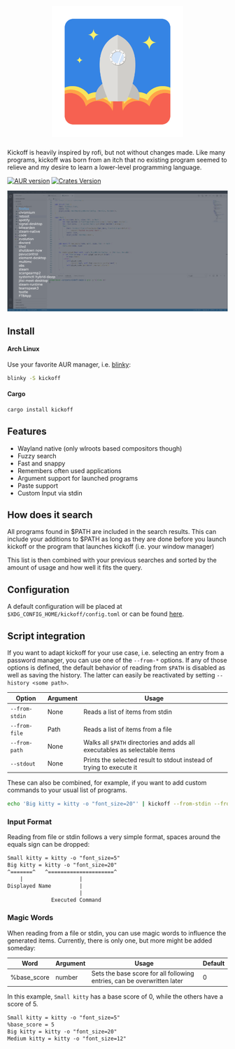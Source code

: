 <h1 align="center">
  <img src="assets/logo.svg" width="300" height="300" alt="logo">
</h1>

Kickoff is heavily inspired by rofi, but not without changes made.
Like many programs, kickoff was born from an itch that no existing program seemed to relieve and my desire to learn a lower-level programming language.

[![AUR version](https://img.shields.io/aur/version/kickoff?label=kickoff&logo=arch-linux&style=for-the-badge)](https://aur.archlinux.org/packages/kickoff/)
[![Crates Version](https://img.shields.io/crates/v/kickoff?style=for-the-badge)](https://crates.io/crates/kickoff)

![screenshot](assets/screenshot.png)

## Install

#### Arch Linux
Use your favorite AUR manager, i.e. [blinky](https://github.com/cherti/blinky/):

```bash
blinky -S kickoff
```

#### Cargo

```bash
cargo install kickoff
```

## Features

- Wayland native (only wlroots based compositors though)
- Fuzzy search
- Fast and snappy
- Remembers often used applications
- Argument support for launched programs
- Paste support
- Custom Input via stdin

## How does it search

All programs found in $PATH are included in the search results.
This can include your additions to $PATH as long as they
are done before you launch kickoff or the program that launches kickoff
(i.e. your window manager)

This list is then combined with your previous searches and sorted by the amount of usage
and how well it fits the query.

## Configuration

A default configuration will be placed at `$XDG_CONFIG_HOME/kickoff/config.toml`
or can be found [here](https://github.com/j0ru/kickoff/blob/main/assets/default_config.toml).

## Script integration

If you want to adapt kickoff for your use case, i.e. selecting an entry from a password manager,
you can use one of the `--from-*` options. If any of those options is defined, the default behavior of reading from `$PATH` is disabled as well as
saving the history. The latter can easily be reactivated by setting `--history <some path>`.

|Option|Argument|Usage|
|------|--------|-----|
|`--from-stdin`|None| Reads a list of items from stdin |
|`--from-file`|Path| Reads a list of items from a file |
|`--from-path`|None| Walks all `$PATH` directories and adds all executables as selectable items |
|`--stdout`|None| Prints the selected result to stdout instead of trying to execute it |

These can also be combined, for example, if you want to add custom commands to your usual list of programs.
```bash
echo 'Big kitty = kitty -o "font_size=20"' | kickoff --from-stdin --from-path --history ".cache/kickoff/custom_history.csv"
```

### Input Format

Reading from file or stdin follows a very simple format,
spaces around the equals sign can be dropped:
```
Small kitty = kitty -o "font_size=5"
Big kitty = kitty -o "font_size=20"
^=======^   ^=====================^
    |                  |
Displayed Name         |
                       |
              Executed Command
```

### Magic Words

When reading from a file or stdin, you can use magic words to influence the generated items.
Currently, there is only one, but more might be added someday:

|Word|Argument|Usage|Default|
|----|--------|-----|-------|
|%base_score| number | Sets the base score for all following entries, can be overwritten later | 0 |

In this example, `Small kitty` has a base score of 0, while the others have a score of 5.
```
Small kitty = kitty -o "font_size=5"
%base_score = 5
Big kitty = kitty -o "font_size=20"
Medium kitty = kitty -o "font_size=12"
```
